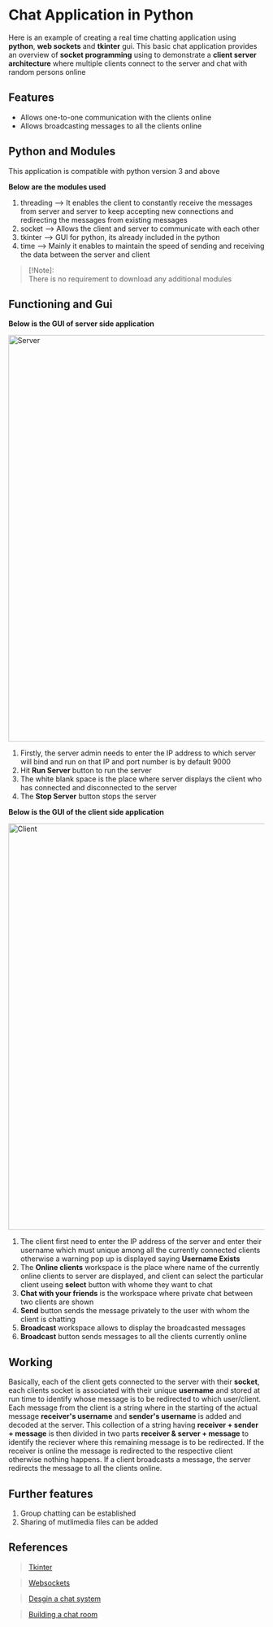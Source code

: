 # Chat Application in Python
Here is an example of creating a real time chatting application using **python**, **web sockets** and **tkinter** gui. This basic chat application provides an overview of **socket programming** using to demonstrate a **client server architecture** where multiple clients connect to the server and chat with random persons online

## Features
* Allows one-to-one communication with the clients online
* Allows broadcasting messages to all the clients online

## Python and Modules
This application is compatible with python version 3 and above

**Below are the modules used**
1. threading --> It enables the client to constantly receive the messages from server and server to keep accepting new connections and redirecting the messages from existing messages
1. socket --> Allows the client and server to communicate with each other
1. tkinter --> GUI for python, its already included in the python 
1. time --> Mainly it enables to maintain the speed of sending and receiving the data between the server and client

>[!Note]:  
>There is no requirement to download any additional modules

## Functioning and Gui
**Below is the GUI of server side application**

<img src = "Server_GUI.png" alt = Server style = "width:800px;"/>

1. Firstly, the server admin needs to enter the IP address to which server will bind and run on that IP and port number is by default 9000
1. Hit **Run Server** button to run the server
1. The white blank space is the place where server displays the client who has connected and disconnected to the server
1. The **Stop Server** button stops the server


**Below is the GUI of the client side application**

<!-- ![GUI](C:\Users\abc\Desktop\Chat_App\Client_GUI.png) -->
<img src = "Client_GUI.png" alt = Client style = "width:800px;"/>

1. The client first need to enter the IP address of the server and enter their username which must unique among all the currently connected clients otherwise a warning pop up is displayed saying **Username Exists**
1. The **Online clients** workspace is the place where name of the currently online clients to server are displayed, and client can select the particular client useing **select** button with whome they want to chat
1. **Chat with your friends** is the workspace where private chat between two clients are shown
1. **Send** button sends the message privately to the user with whom the client is chatting
1. **Broadcast** workspace allows to display the broadcasted messages
1. **Broadcast** button sends messages to all the clients currently online

## Working  
Basically, each of the client gets connected to the server with their **socket**, each clients socket is associated with their unique **username** and stored at run time to identify whose message is to be redirected to which user/client. Each message from the client is a string where in the starting of the actual message **receiver's username** and **sender's username** is added and decoded at the server. This collection of a string having **receiver + sender + message** is then divided in two parts **receiver & server + message** to identify the reciever where this remaining message is to be redirected. If the receiver is online the message is redirected to the respective client otherwise nothing happens. If a client broadcasts a message, the server redirects the message to all the clients online.

## Further features
1. Group chatting can be established
1. Sharing of mutlimedia files can be added

## References
>[Tkinter](https://www.javatpoint.com/python-tkinter)

>[Websockets](https://www.javatpoint.com/socket-programming-using-python)

>[Desgin a chat system](https://bytebytego.com/courses/system-design-interview/design-a-chat-system)

>[Building a chat room](https://www.scaler.com/topics/build-a-chatroom-in-python/)
<!-- <img src = C:/Users/abc/Desktop/Chat_App/Chat_App_GUI.png alt text = "GUI"> -->